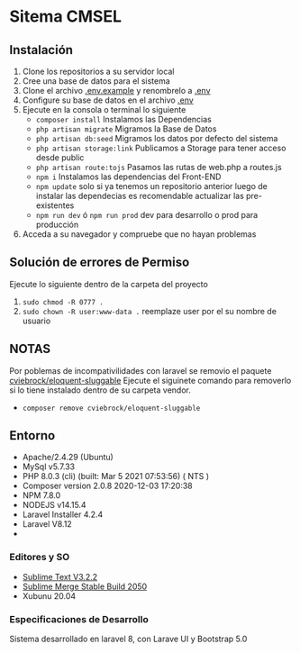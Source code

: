 # Sitema CMSEL #

## Instalación ##
1. Clone los repositorios a su servidor local
2. Cree una base de datos para el sistema
3. Clone el archivo <u>.env.example</u> y renombrelo a <u>.env</u>
4. Configure su base de datos en el archivo <u>.env</u>
5. Ejecute en la consola o terminal lo siguiente
	- `composer install` Instalamos las Dependencias
	- `php artisan migrate` Migramos la Base de Datos
	- `php artisan db:seed` Migramos los datos por defecto del sistema
	- `php artisan storage:link` Publicamos a Storage para tener acceso desde public
	- `php artisan route:tojs` Pasamos las rutas de web.php a routes.js
	- `npm i` Instalamos las dependencias del Front-END
	- `npm update` solo si ya tenemos un repositorio anterior luego de instalar las dependecias es recomendable actualizar las pre-existentes
	- `npm run dev` ó `npm run prod` dev para desarrollo o prod para producción
6. Acceda a su navegador y compruebe que no hayan problemas

## Solución de errores de Permiso ##

Ejecute lo siguiente dentro de la carpeta del proyecto

1. `sudo chmod -R 0777 .`
2. `sudo chown -R user:www-data .` reemplaze user por el su nombre de usuario

## NOTAS ##

Por poblemas de incompativilidades con laravel se removio el paquete <u>cviebrock/eloquent-sluggable</u> Ejecute
el siguinete comando para removerlo si lo tiene instalado dentro de su carpeta vendor.
- `composer remove cviebrock/eloquent-sluggable`

## Entorno ##

- Apache/2.4.29 (Ubuntu)
- MySql v5.7.33
- PHP 8.0.3 (cli) (built: Mar  5 2021 07:53:56) ( NTS )
- Composer version 2.0.8 2020-12-03 17:20:38
- NPM 7.8.0
- NODEJS v14.15.4
- Laravel Installer 4.2.4
- Laravel V8.12
-
### Editores y SO ###

* [Sublime Text V3.2.2](https://www.sublimetext.com/3)
* [Sublime Merge Stable Build 2050](https://sublimemerge.com)
* Xubunu 20.04

### Especificaciones de Desarrollo ###
Sistema desarrollado en laravel 8, con Larave UI y Bootstrap 5.0




